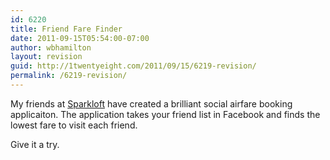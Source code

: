 ```yaml
---
id: 6220
title: Friend Fare Finder
date: 2011-09-15T05:54:00-07:00
author: wbhamilton
layout: revision
guid: http://1twentyeight.com/2011/09/15/6219-revision/
permalink: /6219-revision/
---
```

My friends at <a href="http://sparkloftmedia.com/" title="Sparkloft" target="">Sparkloft</a> have created a brilliant social airfare booking applicaiton. The application takes your friend list in Facebook and finds the lowest fare to visit each friend.

Give it a try.